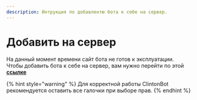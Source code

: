 ```yaml
---
description: Интрукция по добавлентю бота к себе на сервер.
---
```


# Добавить на сервер

На данный момент времени сайт бота не готов к эксплуатации.  
Чтобы добавить бота к себе на сервер, вам нужно перейти по этой [**ссылке**](https://discord.com/oauth2/authorize?client_id=712303216372744232&permissions=980937982&redirect_uri=https%3A%2F%2Fdiscord.com&scope=bot%20applications.commands)

{% hint style="warning" %}
Для корректной работы ClintonBot рекомендуется оставить все галочки при выборе прав.
{% endhint %}

